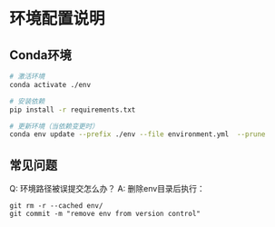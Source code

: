 # 环境配置说明

## Conda环境
```bash
# 激活环境
conda activate ./env

# 安装依赖
pip install -r requirements.txt

# 更新环境（当依赖变更时）
conda env update --prefix ./env --file environment.yml  --prune
```

## 常见问题
Q: 环境路径被误提交怎么办？
A: 删除env目录后执行：
```
git rm -r --cached env/
git commit -m "remove env from version control"
```